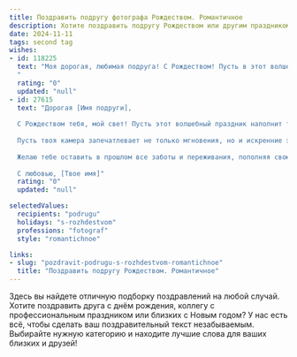 ```yaml
---
title: Поздравить подругу фотографа Рождеством. Романтичное
description: Хотите поздравить подругу Рождеством или другим праздником? Наш ИИ создаст незабываемое поздравление, а вы обязательно выделитесь среди других.  
date: 2024-11-11
tags: second tag
wishes:
- id: 118225
  text: "Моя дорогая, любимая подруга! С Рождеством! Пусть в этот волшебный вечер, полный света и чудес,  твоя жизнь будет наполнена яркими моментами, словно самые красивые фотографии, которые ты создаешь.  Пусть любовь согревает тебя теплом, а счастье сияет ярче рождественских звезд.  Желаю тебе исполнения самых заветных желаний и бесконечной вдохновения в твоём прекрасном искусстве фотографии!  Целую крепко!
  "
  rating: "0"
  updated: "null"
- id: 27615
  text: "Дорогая [Имя подруги],
  
  С Рождеством тебя, мой свет! Пусть этот волшебный праздник наполнит твою жизнь яркими моментами, как ты запечатлеваешь их в своих фотографиях. Желаю, чтобы каждый кадр, который ты сделаешь, отражал всю красоту мира и наполнял твою душу теплом и радостью.
  
  Пусть твоя камера запечатлевает не только мгновения, но и искренние эмоции, яркие чувства и великолепные пейзажи, которые будут вдохновлять тебя на новые творческие свершения. Пусть в твоем сердце всегда горит свет надежды и любви, а каждый новый день приносит счастье и гармонию.
  
  Желаю тебе оставить в прошлом все заботы и переживания, пополняя свою жизнь лишь светлыми воспоминаниями. Пусть волшебство Рождества окутывает тебя нежностью и вдохновением, а в твоем окружении всегда будут искренние, добрые и понимающие люди.
  
  С любовью, [Твое имя]"
  rating: "0"
  updated: "null"

selectedValues:
  recipients: "podrugu"
  holidays: "s-rozhdestvom"
  professions: "fotograf"
  style: "romantichnoe"

links:
- slug: "pozdravit-podrugu-s-rozhdestvom-romantichnoe"
  title: "Поздравить подругу Рождеством. Романтичное"
---
```


Здесь вы найдете отличную подборку поздравлений на любой случай.
Хотите поздравить друга с днём рождения, коллегу с профессиональным праздником или близких с Новым годом? У нас есть всё, чтобы сделать ваш поздравительный текст незабываемым. Выбирайте нужную категорию и находите лучшие слова для ваших близких и друзей!
